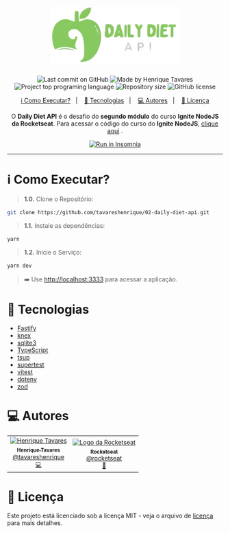 <h1 align="center">
  <img alt="Daily Diet API" title="Daily Diet API" src="https://raw.githubusercontent.com/tavareshenrique/02-daily-diet-api/676e6ec37c6ae73a623189e072adfe84b657d9a8/assets/logo.svg" width="300px" />
</h1>

<p align="center">
  <img alt="Last commit on GitHub" src="https://img.shields.io/github/last-commit/tavareshenrique/02-daily-diet-api?color=74c35f">
  <img alt="Made by Henrique Tavares" src="https://img.shields.io/badge/made%20by-Henrique Tavares-%20?color=74c35f">
  <img alt="Project top programing language" src="https://img.shields.io/github/languages/top/tavareshenrique/02-daily-diet-api?color=74c35f">
  <img alt="Repository size" src="https://img.shields.io/github/repo-size/tavareshenrique/02-daily-diet-api?color=74c35f">
  <img alt="GitHub license" src="https://img.shields.io/github/license/tavareshenrique/02-daily-diet-api?color=74c35f">
</p>

<p align="center">
  <a href="#information_source-como-executar">ℹ️ Como Executar?</a>&nbsp;&nbsp;&nbsp;|&nbsp;&nbsp;&nbsp;
  <a href="#rocket-tecnologias">🚀 Tecnologias</a>&nbsp;&nbsp;&nbsp;|&nbsp;&nbsp;&nbsp;
  <a href="#computer-autores">💻 Autores</a>&nbsp;&nbsp;&nbsp;|&nbsp;&nbsp;&nbsp;
  <a href="#memo-licença">📝 Licença</a>
</p>

<p align="center">
  O <b>Daily Diet API</b> é o desafio do <b>segundo módulo</b> do curso  <b>Ignite NodeJS da Rocketseat</b>. Para acessar o código do curso do <b>Ignite NodeJS</b>, <a href="https://github.com/tavareshenrique/ignite-nodejs">clique aqui</a> .
</p>

<p align="center">
  <a href="https://insomnia.rest/run/?label=02%20-%20Ignite%20NodeJS%20%2F%20Daily%20Diet%20API&uri=https%3A%2F%2Fraw.githubusercontent.com%2Ftavareshenrique%2F02-daily-diet-api%2Fmain%2Fassets%2FInsomnia_2024-08-25.json" target="_blank"><img src="https://insomnia.rest/images/run.svg" alt="Run in Insomnia"></a>
</p>

---

# :information_source: Como Executar?

> **1.0.** Clone o Repositório:

```bash
git clone https://github.com/tavareshenrique/02-daily-diet-api.git
```

> **1.1.** Instale as dependências:

```bash
yarn
```

> **1.2.** Inicie o Serviço:

```bash
yarn dev
```

> ➡️ Use [http://localhost:3333](http://localhost:3333) para acessar a aplicação.


# :rocket: Tecnologias

- [Fastify](https://fastify.dev/)
- [knex](https://knexjs.org/)
- [sqlite3](https://www.sqlite.org/)
- [TypeScript](https://www.typescriptlang.org/)
- [tsup](https://github.com/egoist/tsup)
- [supertest](https://github.com/ladjs/supertest)
- [vitest](https://vitest.dev/)
- [dotenv](https://github.com/motdotla/dotenv)
- [zod](https://zod.dev/)

# :computer: Autores

<table>
  <tr>
    <td align="center">
      <a href="http://github.com/tavareshenrique/">
        <img src="https://avatars1.githubusercontent.com/u/27022914?v=4" width="100px;" alt="Henrique Tavares"/>
        <br />
        <sub>
          <b>Henrique Tavares</b>
        </sub>
       </a>
       <br />
       <a href="https://www.linkedin.com/in/tavareshenrique/" title="Linkedin">@tavareshenrique</a>
       <br />
       <a href="https://github.com/tavareshenrique/go-barber-web-ts/commits?author=tavareshenrique" title="Code">💻</a>
    </td>
    <td align="center">
      <a href="http://github.com/rocketseat/">
        <img src="https://avatars.githubusercontent.com/u/28929274?s=200&v=4" width="100px;" alt="Logo da Rocketseat"/>
        <br />
        <sub>
          <b>Rocketseat</b>
        </sub>
       </a>
       <br />
       <a href="http://github.com/rocketseat/" title="Linkedin">@rocketseat</a>
       <br />
       <a href="https://github.com/tavareshenrique/go-barber-web-ts/commits?author=tavareshenrique" title="Education Platform">🚀</a>
    </td>
  </tr>
</table>

# :memo: Licença

Este projeto está licenciado sob a licença MIT - veja o arquivo de [licença](./LICENSE) para mais detalhes.

